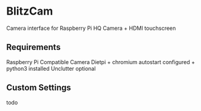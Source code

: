 # BlitzCam
Camera interface for Raspberry Pi HQ Camera + HDMI touchscreen

## Requirements
Raspberry Pi
Compatible Camera
Dietpi + chromium autostart configured + python3 installed
Unclutter optional

## Custom Settings
todo

